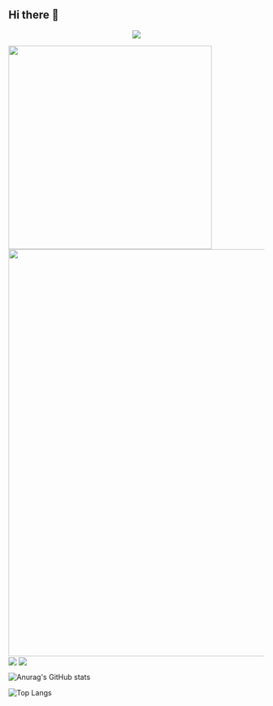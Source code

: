 ## Hi there 👋

<p align="center">
<img src="https://capsule-render.vercel.app/api?type=waving&color=timeGradient&height=300&&section=header&text=HI%20THERE&fontSize=90&fontAlign=50&fontAlignY=30&desc=I%20am%20NaraSky&descAlign=50&descSize=30&descAlignY=60&animation=twinkling" />
</p>

<img align="center" width="400" src="https://github-readme-stats.vercel.app/api?username=NaraSky&theme=transparent&include_all_commits=true&show_icons=true&hide_border=true" />

<img width="800" src="https://github-readme-activity-graph.vercel.app/graph?username=NaraSky&theme=github-compact&hide_border=true&area=true" />

<img align="center" src="https://github-readme-stats.vercel.app/api/wakatime?username=NaraSky&theme=transparent&hide_border=true&layout=compact&langs_count=22" />

<img align="center" src="https://github-readme-stats.vercel.app/api/top-langs/?username=NaraSky&theme=transparent&hide_border=true&layout=donut-vertical&langs_count=6" />

![Anurag's GitHub stats](https://github-readme-stats.vercel.app/api?username=NaraSky)

![Top Langs](https://github-readme-stats.vercel.app/api/top-langs/?username=NaraSky)
<!--
**NaraSky/NaraSky** is a ✨ _special_ ✨ repository because its `README.md` (this file) appears on your GitHub profile.

Here are some ideas to get you started:

- 🔭 I’m currently working on ...
- 🌱 I’m currently learning ...
- 👯 I’m looking to collaborate on ...
- 🤔 I’m looking for help with ...
- 💬 Ask me about ...
- 📫 How to reach me: ...
- 😄 Pronouns: ...
- ⚡ Fun fact: ...
-->
